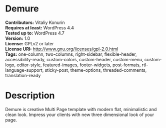 # Demure
**Contributors:** Vitaliy Konurin <br />
**Requires at least:** WordPress 4.4<br />
**Tested up to:** WordPress 4.7<br />
**Version:** 1.0<br />
**License:** GPLv2 or later<br />
**License URI:** http://www.gnu.org/licenses/gpl-2.0.html<br />
**Tags:** one-column, two-columns, right-sidebar, flexible-header, accessibility-ready, custom-colors, custom-header, custom-menu, custom-logo, editor-style, featured-images, footer-widgets, post-formats, rtl-language-support, sticky-post, theme-options, threaded-comments, translation-ready
<br />

# Description
Demure is creative Multi Page template with modern flat, minimalistic and clean look. Impress your clients with new three dimensional look of your page.
